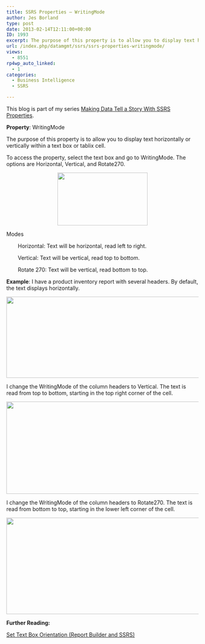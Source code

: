 ```yaml
---
title: SSRS Properties – WritingMode
author: Jes Borland
type: post
date: 2013-02-14T12:11:00+00:00
ID: 1993
excerpt: The purpose of this property is to allow you to display text horizontally or vertically within a text box or tablix cell.
url: /index.php/datamgmt/ssrs/ssrs-properties-writingmode/
views:
  - 8551
rp4wp_auto_linked:
  - 1
categories:
  - Business Intelligence
  - SSRS

---
```

This blog is part of my series [Making Data Tell a Story With SSRS Properties][1].

**Property**: WritingMode

The purpose of this property is to allow you to display text horizontally or vertically within a text box or tablix cell.

To access the property, select the text box and go to WritingMode. The options are Horizontal, Vertical, and Rotate270.

<p style="text-align: center;">
  <img src="https://lessthandot.z19.web.core.windows.net/wp-content/uploads/users/grrlgeek/writingmode 1.png?mtime=1360850970" alt="" width="236" height="138" />
</p>

Modes

<p style="padding-left: 30px;">
  Horizontal: Text will be horizontal, read left to right.
</p>

<p style="padding-left: 30px;">
  Vertical: Text will be vertical, read top to bottom.
</p>

<p style="padding-left: 30px;">
  Rotate 270: Text will be vertical, read bottom to top.
</p>

**Example**: I have a product inventory report with several headers. By default, the text displays horizontally.

<p style="text-align: center;">
  <img src="https://lessthandot.z19.web.core.windows.net/wp-content/uploads/users/grrlgeek/writingmode 2.png?mtime=1360850970" alt="" width="690" height="212" />
</p>

I change the WritingMode of the column headers to Vertical. The text is read from top to bottom, starting in the top right corner of the cell.

<p style="text-align: center;">
  <img src="https://lessthandot.z19.web.core.windows.net/wp-content/uploads/users/grrlgeek/writingmode 3.png?mtime=1360850970" alt="" width="691" height="241" />
</p>

I change the WritingMode of the column headers to Rotate270. The text is read from bottom to top, starting in the lower left corner of the cell.

<p style="text-align: center;">
  <img src="https://lessthandot.z19.web.core.windows.net/wp-content/uploads/users/grrlgeek/writingmode 4.png?mtime=1360850970" alt="" width="700" height="252" />
</p>

**Further Reading:** 

[Set Text Box Orientation (Report Builder and SSRS)][2]

 [1]: /index.php/DataMgmt/ssrs/making-data-tell-a-story
 [2]: http://technet.microsoft.com/en-us/library/ee633659.aspx